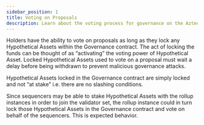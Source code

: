 ```yaml
---
sidebar_position: 1
title: Voting on Proposals
description: Learn about the voting process for governance on the Aztec network.
---
```


Holders have the ability to vote on proposals as long as they lock any Hypothetical Assets within the Governance contract. The act of locking the funds can be thought of as “activatingˮ the voting power of Hypothetical Asset. Locked Hypothetical Assets used to vote on a proposal must wait a delay before being withdrawn to prevent malicious governance attacks.

Hypothetical Assets locked in the Governance contract are simply locked and not “at stakeˮ i.e. there are no slashing conditions.

Since sequencers may be able to stake Hypothetical Assets with the rollup instances in order to join the validator set, the rollup instance could in turn lock those Hypothetical Assets in the Governance contract and vote on behalf of the sequencers. This is expected behavior.
